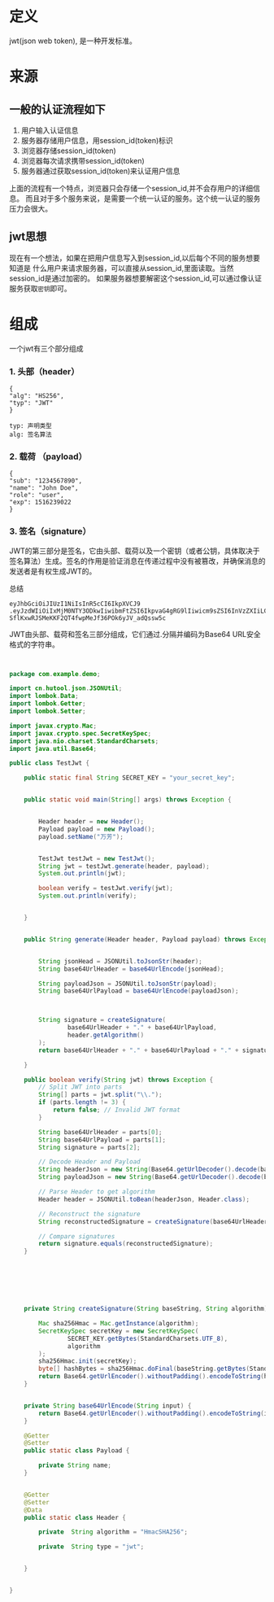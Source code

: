 # 定义

jwt(json web token), 是一种开发标准。

# 来源

## 一般的认证流程如下

1. 用户输入认证信息
2. 服务器存储用户信息，用session_id(token)标识
3. 浏览器存储session_id(token)
4. 浏览器每次请求携带session_id(token)
5. 服务器通过获取session_id(token)来认证用户信息

上面的流程有一个特点，浏览器只会存储一个session_id,并不会存用户的详细信息。
而且对于多个服务来说，是需要一个统一认证的服务。这个统一认证的服务压力会很大。

## jwt思想

现在有一个想法，如果在把用户信息写入到session_id,以后每个不同的服务想要知道是
什么用户来请求服务器，可以直接从session_id,里面读取。当然session_id是通过加密的。
如果服务器想要解密这个session_id,可以通过像认证服务获取```密钥```即可。

# 组成

一个jwt有三个部分组成

### 1. 头部（header）


    {
    "alg": "HS256",
    "typ": "JWT"
    }

    typ: 声明类型
    alg: 签名算法

### 2. 载荷 （payload）


    {
    "sub": "1234567890",
    "name": "John Doe",
    "role": "user",
    "exp": 1516239022
    }

### 3. 签名（signature）
JWT的第三部分是签名，它由头部、载荷以及一个密钥（或者公钥，具体取决于签名算法）生成。签名的作用是验证消息在传递过程中没有被篡改，并确保消息的发送者是有权生成JWT的。

总结
```
eyJhbGciOiJIUzI1NiIsInR5cCI6IkpXVCJ9
.eyJzdWIiOiIxMjM0NTY3ODkwIiwibmFtZSI6IkpvaG4gRG9lIiwicm9sZSI6InVzZXIiLCJleHAiOjE1MTYyMzkwMjJ9
SflKxwRJSMeKKF2QT4fwpMeJf36POk6yJV_adQssw5c

```
JWT由头部、载荷和签名三部分组成，它们通过.分隔并编码为Base64 URL安全格式的字符串。


```java


package com.example.demo;

import cn.hutool.json.JSONUtil;
import lombok.Data;
import lombok.Getter;
import lombok.Setter;

import javax.crypto.Mac;
import javax.crypto.spec.SecretKeySpec;
import java.nio.charset.StandardCharsets;
import java.util.Base64;

public class TestJwt {

    public static final String SECRET_KEY = "your_secret_key";


    public static void main(String[] args) throws Exception {


        Header header = new Header();
        Payload payload = new Payload();
        payload.setName("万芳");


        TestJwt testJwt = new TestJwt();
        String jwt = testJwt.generate(header, payload);
        System.out.println(jwt);

        boolean verify = testJwt.verify(jwt);
        System.out.println(verify);


    }


    public String generate(Header header, Payload payload) throws Exception {


        String jsonHead = JSONUtil.toJsonStr(header);
        String base64UrlHeader = base64UrlEncode(jsonHead);

        String payloadJson = JSONUtil.toJsonStr(payload);
        String base64UrlPayload = base64UrlEncode(payloadJson);



        String signature = createSignature(
                base64UrlHeader + "." + base64UrlPayload,
                header.getAlgorithm()
        );
        return base64UrlHeader + "." + base64UrlPayload + "." + signature;

    }

    public boolean verify(String jwt) throws Exception {
        // Split JWT into parts
        String[] parts = jwt.split("\\.");
        if (parts.length != 3) {
            return false; // Invalid JWT format
        }

        String base64UrlHeader = parts[0];
        String base64UrlPayload = parts[1];
        String signature = parts[2];

        // Decode Header and Payload
        String headerJson = new String(Base64.getUrlDecoder().decode(base64UrlHeader), StandardCharsets.UTF_8);
        String payloadJson = new String(Base64.getUrlDecoder().decode(base64UrlPayload), StandardCharsets.UTF_8);

        // Parse Header to get algorithm
        Header header = JSONUtil.toBean(headerJson, Header.class);

        // Reconstruct the signature
        String reconstructedSignature = createSignature(base64UrlHeader + "." + base64UrlPayload, header.getAlgorithm());

        // Compare signatures
        return signature.equals(reconstructedSignature);
    }







    private String createSignature(String baseString, String algorithm) throws Exception {

        Mac sha256Hmac = Mac.getInstance(algorithm);
        SecretKeySpec secretKey = new SecretKeySpec(
                SECRET_KEY.getBytes(StandardCharsets.UTF_8),
                algorithm
        );
        sha256Hmac.init(secretKey);
        byte[] hashBytes = sha256Hmac.doFinal(baseString.getBytes(StandardCharsets.UTF_8));
        return Base64.getUrlEncoder().withoutPadding().encodeToString(hashBytes);
    }


    private String base64UrlEncode(String input) {
        return Base64.getUrlEncoder().withoutPadding().encodeToString(input.getBytes(StandardCharsets.UTF_8));
    }

    @Getter
    @Setter
    public static class Payload {

        private String name;
    }


    @Getter
    @Setter
    @Data
    public static class Header {

        private  String algorithm = "HmacSHA256";

        private  String type = "jwt";


    }


}


```



